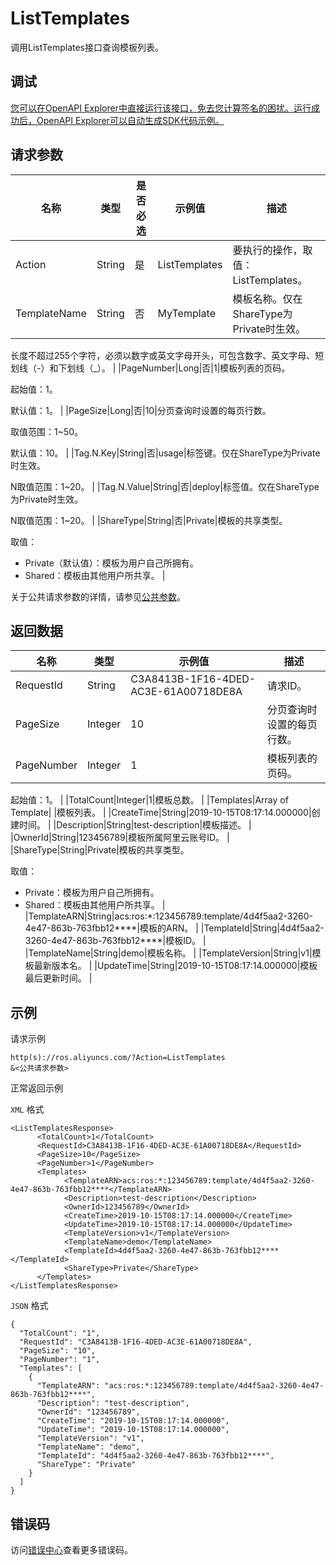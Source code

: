 # ListTemplates

调用ListTemplates接口查询模板列表。

## 调试

[您可以在OpenAPI Explorer中直接运行该接口，免去您计算签名的困扰。运行成功后，OpenAPI Explorer可以自动生成SDK代码示例。](https://api.aliyun.com/#product=ROS&api=ListTemplates&type=RPC&version=2019-09-10)

## 请求参数

|名称|类型|是否必选|示例值|描述|
|--|--|----|---|--|
|Action|String|是|ListTemplates|要执行的操作，取值：ListTemplates。 |
|TemplateName|String|否|MyTemplate|模板名称。仅在ShareType为Private时生效。

 长度不超过255个字符，必须以数字或英文字母开头，可包含数字、英文字母、短划线（-）和下划线（\_）。 |
|PageNumber|Long|否|1|模板列表的页码。

 起始值：1。

 默认值：1。 |
|PageSize|Long|否|10|分页查询时设置的每页行数。

 取值范围：1~50。

 默认值：10。 |
|Tag.N.Key|String|否|usage|标签键。仅在ShareType为Private时生效。

 N取值范围：1~20。 |
|Tag.N.Value|String|否|deploy|标签值。仅在ShareType为Private时生效。

 N取值范围：1~20。 |
|ShareType|String|否|Private|模板的共享类型。

 取值：

 -   Private（默认值）：模板为用户自己所拥有。
-   Shared：模板由其他用户所共享。 |

关于公共请求参数的详情，请参见[公共参数](~~131957~~)。

## 返回数据

|名称|类型|示例值|描述|
|--|--|---|--|
|RequestId|String|C3A8413B-1F16-4DED-AC3E-61A00718DE8A|请求ID。 |
|PageSize|Integer|10|分页查询时设置的每页行数。 |
|PageNumber|Integer|1|模板列表的页码。

 起始值：1。 |
|TotalCount|Integer|1|模板总数。 |
|Templates|Array of Template| |模板列表。 |
|CreateTime|String|2019-10-15T08:17:14.000000|创建时间。 |
|Description|String|test-description|模板描述。 |
|OwnerId|String|123456789|模板所属阿里云账号ID。 |
|ShareType|String|Private|模板的共享类型。

 取值：

 -   Private：模板为用户自己所拥有。
-   Shared：模板由其他用户所共享。 |
|TemplateARN|String|acs:ros:\*:123456789:template/4d4f5aa2-3260-4e47-863b-763fbb12\*\*\*\*|模板的ARN。 |
|TemplateId|String|4d4f5aa2-3260-4e47-863b-763fbb12\*\*\*\*|模板ID。 |
|TemplateName|String|demo|模板名称。 |
|TemplateVersion|String|v1|模板最新版本名。 |
|UpdateTime|String|2019-10-15T08:17:14.000000|模板最后更新时间。 |

## 示例

请求示例

```
http(s)://ros.aliyuncs.com/?Action=ListTemplates
&<公共请求参数>
```

正常返回示例

`XML` 格式

```
<ListTemplatesResponse>
      <TotalCount>1</TotalCount>
      <RequestId>C3A8413B-1F16-4DED-AC3E-61A00718DE8A</RequestId>
      <PageSize>10</PageSize>
      <PageNumber>1</PageNumber>
      <Templates>
            <TemplateARN>acs:ros:*:123456789:template/4d4f5aa2-3260-4e47-863b-763fbb12****</TemplateARN>
            <Description>test-description</Description>
            <OwnerId>123456789</OwnerId>
            <CreateTime>2019-10-15T08:17:14.000000</CreateTime>
            <UpdateTime>2019-10-15T08:17:14.000000</UpdateTime>
            <TemplateVersion>v1</TemplateVersion>
            <TemplateName>demo</TemplateName>
            <TemplateId>4d4f5aa2-3260-4e47-863b-763fbb12****</TemplateId>
            <ShareType>Private</ShareType>
      </Templates>
</ListTemplatesResponse>
```

`JSON` 格式

```
{
  "TotalCount": "1",
  "RequestId": "C3A8413B-1F16-4DED-AC3E-61A00718DE8A",
  "PageSize": "10",
  "PageNumber": "1",
  "Templates": [
    {
      "TemplateARN": "acs:ros:*:123456789:template/4d4f5aa2-3260-4e47-863b-763fbb12****",
      "Description": "test-description",
      "OwnerId": "123456789",
      "CreateTime": "2019-10-15T08:17:14.000000",
      "UpdateTime": "2019-10-15T08:17:14.000000",
      "TemplateVersion": "v1",
      "TemplateName": "demo",
      "TemplateId": "4d4f5aa2-3260-4e47-863b-763fbb12****",
      "ShareType": "Private"
    }
  ]
}
```

## 错误码

访问[错误中心](https://error-center.aliyun.com/status/product/ROS)查看更多错误码。

